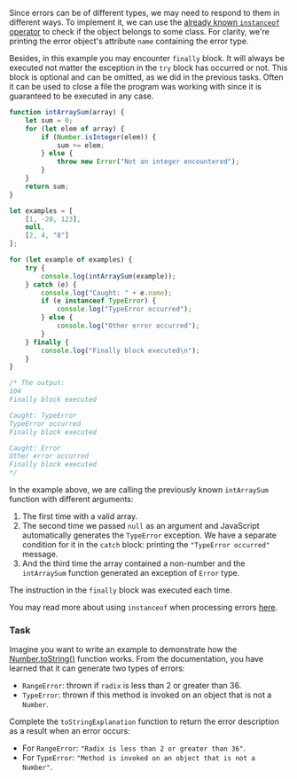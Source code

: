 Since errors can be of different types, we may need to respond to them in different ways. 
To implement it, we can use the [already known `instanceof` operator](course://Classes/class_checking_instanceof) to check if the object belongs to some class. 
For clarity, we're printing the error object's attribute `name` containing the error type.

Besides, in this example you may encounter `finally` block. 
It will always be executed not matter the exception in the `try` block has occurred or not. 
This block is optional and can be omitted, as we did in the previous tasks. 
Often it can be used to close a file the program was working with since it is guaranteed to be executed in any case.

```js
function intArraySum(array) {
    let sum = 0;
    for (let elem of array) {
        if (Number.isInteger(elem)) {
            sum += elem;
        } else {
            throw new Error("Not an integer encountered");
        }
    }
    return sum;
}

let examples = [
    [1, -20, 123],
    null,
    [2, 4, "8"]
];

for (let example of examples) {
    try {
        console.log(intArraySum(example));
    } catch (e) {
        console.log("Caught: " + e.name);
        if (e instanceof TypeError) {
            console.log("TypeError occurred");
        } else {
            console.log("Other error occurred");
        }
    } finally {
        console.log("Finally block executed\n");
    }
}

/* The output:
104
Finally block executed

Caught: TypeError
TypeError occurred
Finally block executed

Caught: Error
Other error occurred
Finally block executed
*/
```

In the example above, we are calling the previously known `intArraySum` function with different arguments:
1. The first time with a valid array.
2. The second time we passed `null` as an argument and JavaScript automatically generates the `TypeError` exception. We have a separate condition for it in the `catch` block: printing the `"TypeError occurred"` message.
3. And the third time the array contained a non-number and the `intArraySum` function generated an exception of `Error` type.

The instruction in the `finally` block was executed each time.

You may read more about using `instanceof` when processing errors [here](https://developer.mozilla.org/en-US/docs/Web/JavaScript/Reference/Statements/try...catch#conditional_catch_blocks).

### Task
Imagine you want to write an example to demonstrate how the [Number.toString()](https://developer.mozilla.org/en-US/docs/Web/JavaScript/Reference/Global_Objects/Number/toString) function works. 
From the documentation, you have learned that it can generate two types of errors:
* `RangeError`: thrown if `radix` is less than 2 or greater than 36.
* `TypeError`: thrown if this method is invoked on an object that is not a `Number`.

Complete the `toStringExplanation` function to return the error description as a result when an error occurs:
* For `RangeError`: `"Radix is less than 2 or greater than 36"`.
* For `TypeError`: `"Method is invoked on an object that is not a Number"`.
